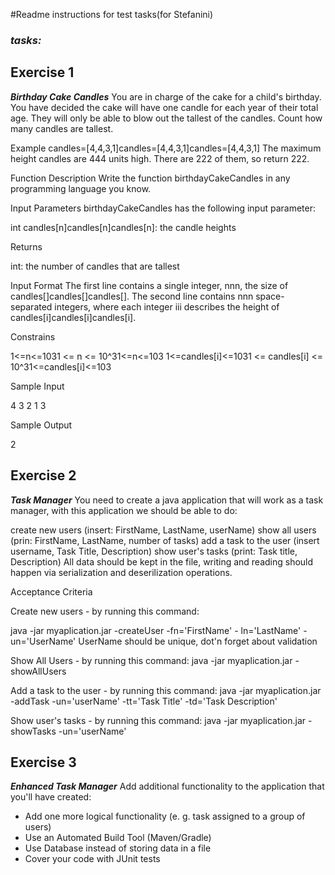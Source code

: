 #Readme instructions for test tasks(for Stefanini)

### _**tasks:**_

## Exercise 1

_**Birthday Cake Candles**_
You are in charge of the cake for a child's birthday. You have decided the cake will have one candle for each year of their total age. They will only be able to blow out the tallest of the candles. Count how many candles are tallest.

Example
candles=[4,4,3,1]candles=[4,4,3,1]candles=[4,4,3,1]
The maximum height candles are 444 units high. There are 222 of them, so return 222.

Function Description
Write the function birthdayCakeCandles in any programming language you know.

Input Parameters
birthdayCakeCandles has the following input parameter:

int candles[n]candles[n]candles[n]: the candle heights


Returns

int: the number of candles that are tallest


Input Format
The first line contains a single integer, nnn, the size of candles[]candles[]candles[].
The second line contains nnn space-separated integers, where each integer iii describes the height of candles[i]candles[i]candles[i].

Constrains

1<=n<=1031 <= n <= 10^31<=n<=103
1<=candles[i]<=1031 <= candles[i] <= 10^31<=candles[i]<=103


Sample Input

4
3 2 1 3


Sample Output

2


## Exercise 2

**_Task Manager_**
You need to create a java application that will work as a task manager, with this application we should be able to do:

create new users (insert: FirstName, LastName, userName)
show all users (prin: FirstName, LastName, number of tasks)
add a task to the user (insert username, Task Title, Description)
show user's tasks (print: Task title, Description)
All data should be kept in the file, writing and reading should happen via serialization and deserilization operations.


Acceptance Criteria

Create new users - by running this command:

java -jar myaplication.jar -createUser -fn='FirstName' - ln='LastName' -un='UserName'
UserName should be unique,  dot'n forget about validation


Show All Users - by running this command:
java -jar myaplication.jar -showAllUsers


Add a task to the user - by running this command:
java -jar myaplication.jar -addTask -un='userName' -tt='Task Title' -td='Task Description'


Show user's tasks - by running this command:
java -jar myaplication.jar -showTasks -un='userName'


## **Exercise 3**

_**Enhanced Task Manager**_
Add additional functionality to the application that you'll have   created:

- Add one more logical functionality (e. g. task assigned to a group of users)
- Use an Automated Build Tool (Maven/Gradle)
- Use Database instead of storing data in a file
- Cover your code with JUnit tests


